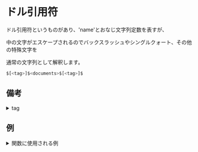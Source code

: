 # ドル引用符

ドル引用符というものがあり、'name'とおなじ文字列定数を表すが、

中の文字がエスケープされるのでバックスラッシュやシングルクォート、その他の特殊文字を

通常の文字列として解釈します。

```sql
$[<tag>]$<documents>$[<tag>]$
```

## 備考

<details><summary>tag</summary>

`tag`の位置にキーワードを付与することで、そのキーワードはエスケープされません。

</details>

## 例

<details><summary>関数に使用される例</summary>

```sql
CREATE FUNCTION func() AS
$func$
expression
$func$
```

</details>
